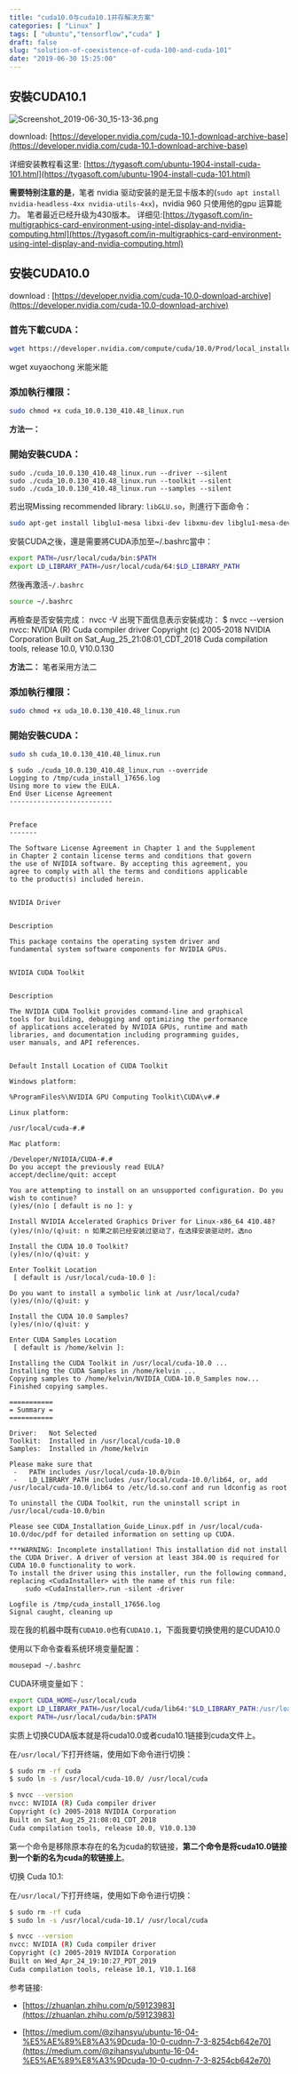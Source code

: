 ```yaml
---
title: "cuda10.0与cuda10.1并存解决方案"
categories: [ "Linux" ]
tags: [ "ubuntu","tensorflow","cuda" ]
draft: false
slug: "solution-of-coexistence-of-cuda-100-and-cuda-101"
date: "2019-06-30 15:25:00"
---
```


## 安裝CUDA10.1

![Screenshot_2019-06-30_15-13-36.png][1]

download: [https://developer.nvidia.com/cuda-10.1-download-archive-base](https://developer.nvidia.com/cuda-10.1-download-archive-base)

详细安装教程看这里: [https://tygasoft.com/ubuntu-1904-install-cuda-101.html](https://tygasoft.com/ubuntu-1904-install-cuda-101.html)

**需要特别注意的是**，笔者 nvidia 驱动安装的是无显卡版本的(`sudo apt install nvidia-headless-4xx nvidia-utils-4xx`)，nvidia 960 只使用他的gpu 运算能力。 笔者最近已经升级为430版本。 详细见:[https://tygasoft.com/in-multigraphics-card-environment-using-intel-display-and-nvidia-computing.html](https://tygasoft.com/in-multigraphics-card-environment-using-intel-display-and-nvidia-computing.html)


<!--more-->


## 安裝CUDA10.0

download : [https://developer.nvidia.com/cuda-10.0-download-archive](https://developer.nvidia.com/cuda-10.0-download-archive)

### 首先下載CUDA：
```bash
wget https://developer.nvidia.com/compute/cuda/10.0/Prod/local_installers/cuda_10.0.130_410.48_linux
```
wget xuyaochong 米能米能

### 添加執行權限：
```bash
sudo chmod +x cuda_10.0.130_410.48_linux.run
```
**方法一：**
### 開始安裝CUDA：
```
sudo ./cuda_10.0.130_410.48_linux.run --driver --silent
sudo ./cuda_10.0.130_410.48_linux.run --toolkit --silent
sudo ./cuda_10.0.130_410.48_linux.run --samples --silent
```
若出現Missing recommended library: `libGLU.so`，則進行下面命令：
```bash
sudo apt-get install libglu1-mesa libxi-dev libxmu-dev libglu1-mesa-dev
```
安裝CUDA之後，還是需要將CUDA添加至~/.bashrc當中：
```bash
export PATH=/usr/local/cuda/bin:$PATH
export LD_LIBRARY_PATH=/usr/local/cuda/64:$LD_LIBRARY_PATH
```
然後再激活`~/.bashrc`
```bash
source ~/.bashrc
```

再檢查是否安裝完成：
nvcc -V
出現下面信息表示安裝成功：
$ nvcc --version
nvcc: NVIDIA (R) Cuda compiler driver
Copyright (c) 2005-2018 NVIDIA Corporation
Built on Sat_Aug_25_21:08:01_CDT_2018
Cuda compilation tools, release 10.0, V10.0.130

<!--more-->

**方法二：**  笔者采用方法二

### 添加執行權限：
```bash
sudo chmod +x uda_10.0.130_410.48_linux.run
```

### 開始安裝CUDA：
```bash
sudo sh cuda_10.0.130_410.48_linux.run
```
```
$ sudo ./cuda_10.0.130_410.48_linux.run --override
Logging to /tmp/cuda_install_17656.log
Using more to view the EULA.
End User License Agreement
--------------------------


Preface
-------

The Software License Agreement in Chapter 1 and the Supplement
in Chapter 2 contain license terms and conditions that govern
the use of NVIDIA software. By accepting this agreement, you
agree to comply with all the terms and conditions applicable
to the product(s) included herein.


NVIDIA Driver


Description

This package contains the operating system driver and
fundamental system software components for NVIDIA GPUs.


NVIDIA CUDA Toolkit


Description

The NVIDIA CUDA Toolkit provides command-line and graphical
tools for building, debugging and optimizing the performance
of applications accelerated by NVIDIA GPUs, runtime and math
libraries, and documentation including programming guides,
user manuals, and API references.


Default Install Location of CUDA Toolkit

Windows platform:

%ProgramFiles%\NVIDIA GPU Computing Toolkit\CUDA\v#.#

Linux platform:

/usr/local/cuda-#.#

Mac platform:

/Developer/NVIDIA/CUDA-#.#
Do you accept the previously read EULA?
accept/decline/quit: accept

You are attempting to install on an unsupported configuration. Do you wish to continue?
(y)es/(n)o [ default is no ]: y

Install NVIDIA Accelerated Graphics Driver for Linux-x86_64 410.48?
(y)es/(n)o/(q)uit: n 如果之前已经安装过驱动了，在选择安装驱动时，选no

Install the CUDA 10.0 Toolkit?
(y)es/(n)o/(q)uit: y

Enter Toolkit Location
 [ default is /usr/local/cuda-10.0 ]: 

Do you want to install a symbolic link at /usr/local/cuda?
(y)es/(n)o/(q)uit: y

Install the CUDA 10.0 Samples?
(y)es/(n)o/(q)uit: y

Enter CUDA Samples Location
 [ default is /home/kelvin ]: 

Installing the CUDA Toolkit in /usr/local/cuda-10.0 ...
Installing the CUDA Samples in /home/kelvin ...
Copying samples to /home/kelvin/NVIDIA_CUDA-10.0_Samples now...
Finished copying samples.

===========
= Summary =
===========

Driver:   Not Selected
Toolkit:  Installed in /usr/local/cuda-10.0
Samples:  Installed in /home/kelvin

Please make sure that
 -   PATH includes /usr/local/cuda-10.0/bin
 -   LD_LIBRARY_PATH includes /usr/local/cuda-10.0/lib64, or, add /usr/local/cuda-10.0/lib64 to /etc/ld.so.conf and run ldconfig as root

To uninstall the CUDA Toolkit, run the uninstall script in /usr/local/cuda-10.0/bin

Please see CUDA_Installation_Guide_Linux.pdf in /usr/local/cuda-10.0/doc/pdf for detailed information on setting up CUDA.

***WARNING: Incomplete installation! This installation did not install the CUDA Driver. A driver of version at least 384.00 is required for CUDA 10.0 functionality to work.
To install the driver using this installer, run the following command, replacing <CudaInstaller> with the name of this run file:
    sudo <CudaInstaller>.run -silent -driver

Logfile is /tmp/cuda_install_17656.log
Signal caught, cleaning up
```

现在我的机器中既有`CUDA10.0`也有`CUDA10.1`，下面我要切换使用的是CUDA10.0

使用以下命令查看系统环境变量配置：
```bash
mousepad ~/.bashrc
```
CUDA环境变量如下：
```bash
export CUDA_HOME=/usr/local/cuda
export LD_LIBRARY_PATH=/usr/local/cuda/lib64:"$LD_LIBRARY_PATH:/usr/loacl/cuda/lib64:/usr/local/cuda/extras/CUPTI/lib64"
export PATH=/usr/local/cuda/bin:$PATH
```
实质上切换CUDA版本就是将cuda10.0或者cuda10.1链接到cuda文件上。

在`/usr/local/`下打开终端，使用如下命令进行切换：
```bash
$ sudo rm -rf cuda
$ sudo ln -s /usr/local/cuda-10.0/ /usr/local/cuda

$ nvcc --version
nvcc: NVIDIA (R) Cuda compiler driver
Copyright (c) 2005-2018 NVIDIA Corporation
Built on Sat_Aug_25_21:08:01_CDT_2018
Cuda compilation tools, release 10.0, V10.0.130
```
第一个命令是移除原本存在的名为cuda的软链接，**第二个命令是将cuda10.0链接到一个新的名为cuda的软链接上**。

切换 Cuda 10.1:

在`/usr/local/`下打开终端，使用如下命令进行切换：
```bash
$ sudo rm -rf cuda
$ sudo ln -s /usr/local/cuda-10.1/ /usr/local/cuda

$ nvcc --version
nvcc: NVIDIA (R) Cuda compiler driver
Copyright (c) 2005-2019 NVIDIA Corporation
Built on Wed_Apr_24_19:10:27_PDT_2019
Cuda compilation tools, release 10.1, V10.1.168
```
参考链接:

- [https://zhuanlan.zhihu.com/p/59123983](https://zhuanlan.zhihu.com/p/59123983)
- [https://medium.com/@zihansyu/ubuntu-16-04-%E5%AE%89%E8%A3%9Dcuda-10-0-cudnn-7-3-8254cb642e70](https://medium.com/@zihansyu/ubuntu-16-04-%E5%AE%89%E8%A3%9Dcuda-10-0-cudnn-7-3-8254cb642e70)

  [1]: https://imgs.gnux.cn/usr/uploads/2019/06/945605763.png


